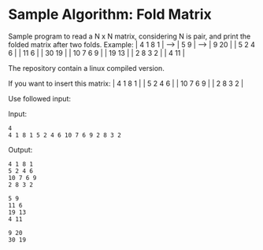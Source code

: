 # Sample Algorithm: Fold Matrix

Sample program to read a N x N matrix, considering N is pair, and print the folded matrix after two folds.
Example:
| 4  1  8  1 | --> | 5  9  | --> | 9  20 |
| 5  2  4  6 |     | 11 6  |     | 30 19 |
| 10 7  6  9 |     | 19 13 |
| 2  8  3  2 |     | 4  11 |

The repository contain a linux compiled version.

If you want to insert this matrix:
	| 4  1  8  1 |
	| 5  2  4  6 |
	| 10 7  6  9 |
	| 2  8  3  2 |

Use followed input: 

Input:

 ``` 
 4
 4 1 8 1 5 2 4 6 10 7 6 9 2 8 3 2
 ```

Output:

 ```
 4 1 8 1
 5 2 4 6
 10 7 6 9
 2 8 3 2

 5 9
 11 6
 19 13
 4 11

 9 20
 30 19
 ```
